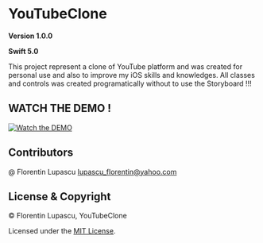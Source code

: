 # YouTubeClone

**Version 1.0.0**

**Swift 5.0**

This project represent a clone of YouTube platform and was created for personal use and also to improve my iOS skills and knowledges.
All classes and controls was created programatically without to use the Storyboard !!!

##                                                            WATCH THE DEMO !

[![Watch the DEMO](https://raw.githubusercontent.com/tygruletz/YouTubeClone/master/Demo/YouTubePreviewImage.png)](https://youtu.be/W_-JSLvBWo0)

## Contributors
@ Florentin Lupascu <lupascu_florentin@yahoo.com>

## License & Copyright
© Florentin Lupascu, YouTubeClone

Licensed under the [MIT License](LICENSE).
